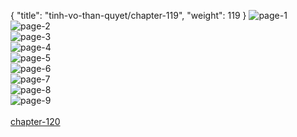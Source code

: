 { "title": "tinh-vo-than-quyet/chapter-119", "weight": 119 }
<img src="tinh-vo-than-quyet_0119_01-72552625a89d58e0faf8b1c6dab69a02.webp" alt="page-1" origin="http://1.bp.blogspot.com/-foUye00AYiA/WnqCr-d-7VI/AAAAAAAAHZo/rom-Zpgeir0e2TsXzKpRi3sbr_8nNfK_ACLcBGAs/s1600/1.jpg?imgmax=0"><br/>
<img src="tinh-vo-than-quyet_0119_02-fcb64234174c709cc3bfed044f317feb.webp" alt="page-2" origin="http://1.bp.blogspot.com/-1b7Ukz4nWCA/WnqCrqkLdvI/AAAAAAAAHZg/jF2PHDWpRLoukJCW-u_V6RW4qIOXVz21ACLcBGAs/s1600/2.jpg?imgmax=0"><br/>
<img src="tinh-vo-than-quyet_0119_03-c0de3f78c1428676802bb724d49cf470.webp" alt="page-3" origin="http://1.bp.blogspot.com/-zIkk1q0jzRw/WnqCr1pYHoI/AAAAAAAAHZk/N2O9rgFx420SLMFCY7bi-3LEuQZ83KBuwCLcBGAs/s1600/3.jpg?imgmax=0"><br/>
<img src="tinh-vo-than-quyet_0119_04-c2b50a0c590a2554097d2aa1b5cbe978.webp" alt="page-4" origin="http://1.bp.blogspot.com/-wZYW26CrBPs/WnqCsn0MkMI/AAAAAAAAHZs/oZYgICRVUW0nllwY69ma3hchfyEg6vyywCLcBGAs/s1600/4.jpg?imgmax=0"><br/>
<img src="tinh-vo-than-quyet_0119_05-e00bc8c51942a7d7b81c8a944929ba7c.webp" alt="page-5" origin="http://1.bp.blogspot.com/-jsaiLNU0iD0/WnqCtMEmHxI/AAAAAAAAHZw/j9wrmU58sBkB2OdS34Y1nJCCtP6X4L7xACLcBGAs/s1600/5.jpg?imgmax=0"><br/>
<img src="tinh-vo-than-quyet_0119_06-fe0039244307f7bcde522b0f499973ce.webp" alt="page-6" origin="http://1.bp.blogspot.com/-aJLrN1-ikh8/WnqCtCaVHuI/AAAAAAAAHZ0/i6_4GQo1pmQZHHl9B-2WOHma0ldxMuxnwCLcBGAs/s1600/6.jpg?imgmax=0"><br/>
<img src="tinh-vo-than-quyet_0119_07-eb263db6d7c0ce9f4c49ec37d9d3953e.webp" alt="page-7" origin="http://1.bp.blogspot.com/-a6UZhquUlQk/WnqCtl6EnJI/AAAAAAAAHZ4/hA4WpWXKWmktaA2Kwbf03LPwj5wrpsHqACLcBGAs/s1600/7.jpg?imgmax=0"><br/>
<img src="tinh-vo-than-quyet_0119_08-f0eb7f05341bb81c19897a17e45d9fff.webp" alt="page-8" origin="http://1.bp.blogspot.com/-0rI7GWDQIek/WnqCt8RXIHI/AAAAAAAAHZ8/p5KToqF9xvM8mZs078DsYn0rvNeApagdwCLcBGAs/s1600/8.jpg?imgmax=0"><br/>
<img src="tinh-vo-than-quyet_0119_09-800x1095-edc2932c3c765c130febaf744fbc6578.webp" alt="page-9" origin="http://1.bp.blogspot.com/-L-SW1Y5QPec/WnqCuNUKxxI/AAAAAAAAHaA/TJcFgV29_eo1J3sphEJC2jq6d_Ed65TmgCLcBGAs/s1600/9.jpg?imgmax=0"><br/>
<br/><a class="nextchap" href="/tinh-vo-than-quyet/chapter-120">chapter-120</a>
